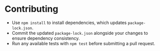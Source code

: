 # Contributing

- Use `npm install` to install dependencies, which updates `package-lock.json`.
- Commit the updated `package-lock.json` alongside your changes to ensure dependency consistency.
- Run any available tests with `npm test` before submitting a pull request.

